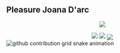 ## Pleasure Joana D'arc
<p align="center">
  <img src="https://raw.githubusercontent.com/andreasbm/readme/master/assets/lines/rainbow.png" />
</p>
<div align="center"> 
  <a href="mailto:Joanadarknes2233@gmail.com"><img src="https://img.shields.io/badge/-Gmail-%23333?style=for-the-badge&logo=gmail&logoColor=white" target="_blank"></a>
  <a href="https://www.linkedin.com/in/joana-d-arc-25a22a215/" target="_blank"><img src="https://img.shields.io/badge/-LinkedIn-%230077B5?style=for-the-badge&logo=linkedin&logoColor=white" target="_blank"></a> 
  <img align="center" src="https://profile-counter.glitch.me/Joanadarknes/count.svg" />
</div>
<picture>
  <source media="(prefers-color-scheme: dark)" srcset="https://github.com/<Joanadarknes>/<Joanadarknes>/blob/output/github-contribution-grid-snake-dark.svg" />
  <source media="(prefers-color-scheme: light)" srcset="https://github.com/<Joanadarknes>/<Joanadarknes>/blob/output/github-contribution-grid-snake.svg" />
  <img alt="github contribution grid snake animation" src="https://github.com/<Joanadarknes>/<Joanadarknes>/blob/output/github-contribution-grid-snake.svg" />
</picture>

